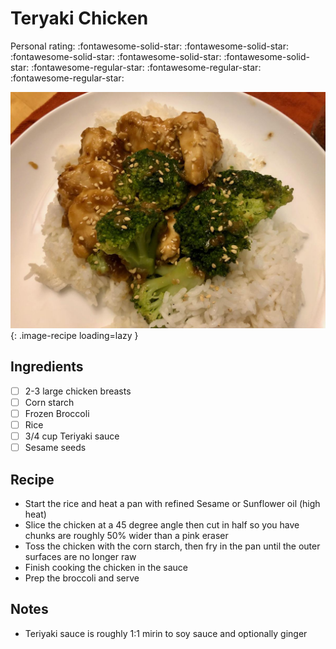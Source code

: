 # Teryaki Chicken

<!-- {cts} rating=2; (User can specify rating on scale of 1-5) -->
Personal rating: :fontawesome-solid-star: :fontawesome-solid-star: :fontawesome-solid-star: :fontawesome-solid-star: :fontawesome-solid-star: :fontawesome-regular-star: :fontawesome-regular-star: :fontawesome-regular-star:
<!-- {cte} -->

<!-- {cts} name_image=teryaki_chicken.jpeg; (User can specify image name) -->
![teryaki_chicken.jpeg](./teryaki_chicken.jpeg){: .image-recipe loading=lazy }
<!-- {cte} -->

## Ingredients

* [ ] 2-3 large chicken breasts
* [ ] Corn starch
* [ ] Frozen Broccoli
* [ ] Rice
* [ ] 3/4 cup Teriyaki sauce
* [ ] Sesame seeds

## Recipe

* Start the rice and heat a pan with refined Sesame or Sunflower oil (high heat)
* Slice the chicken at a 45 degree angle then cut in half so you have chunks are roughly 50% wider than a pink eraser
* Toss the chicken with the corn starch, then fry in the pan until the outer surfaces are no longer raw
* Finish cooking the chicken in the sauce
* Prep the broccoli and serve

## Notes

* Teriyaki sauce is roughly 1:1 mirin to soy sauce and optionally ginger
